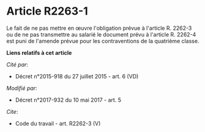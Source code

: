 # Article R2263-1

Le fait de ne pas mettre en œuvre l'obligation prévue à l'article R. 2262-3 ou de ne pas transmettre au salarié le document
prévu à l'article R. 2262-4 est puni de l'amende prévue pour les contraventions de la quatrième classe.

**Liens relatifs à cet article**

_Cité par_:

  - Décret n°2015-918 du 27 juillet 2015 - art. 6 (VD)

_Modifié par_:

  - Décret n°2017-932 du 10 mai 2017 - art. 5

_Cite_:

  - Code du travail - art. R2262-3 (V)

